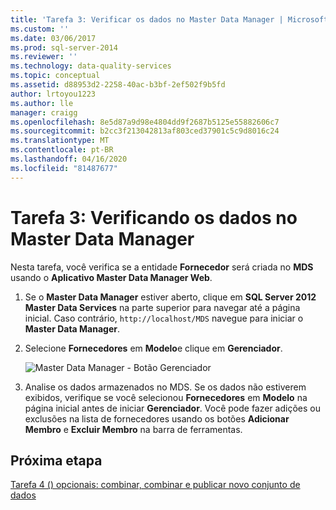 ```yaml
---
title: 'Tarefa 3: Verificar os dados no Master Data Manager | Microsoft Docs'
ms.custom: ''
ms.date: 03/06/2017
ms.prod: sql-server-2014
ms.reviewer: ''
ms.technology: data-quality-services
ms.topic: conceptual
ms.assetid: d88953d2-2258-40ac-b3bf-2ef502f9b5fd
author: lrtoyou1223
ms.author: lle
manager: craigg
ms.openlocfilehash: 8e5d87a9d98e4804dd9f2687b5125e55882606c7
ms.sourcegitcommit: b2cc3f213042813af803ced37901c5c9d8016c24
ms.translationtype: MT
ms.contentlocale: pt-BR
ms.lasthandoff: 04/16/2020
ms.locfileid: "81487677"
---
```

# <a name="task-3-verifying-the-data-in-master-data-manager"></a>Tarefa 3: Verificando os dados no Master Data Manager
  Nesta tarefa, você verifica se a entidade **Fornecedor** será criada no **MDS** usando o **Aplicativo Master Data Manager Web**.

1.  Se o **Master Data Manager** estiver aberto, clique em **SQL Server 2012 Master Data Services** na parte superior para navegar até a página inicial. Caso contrário, `http://localhost/MDS` navegue para iniciar o **Master Data Manager**.

2.  Selecione **Fornecedores** em **Modelo**e clique em **Gerenciador**.

     ![Master Data Manager - Botão Gerenciador](../../2014/tutorials/media/et-verifyingthedatainmasterdatamanager.jpg "Master Data Manager - Botão Gerenciador")

3.  Analise os dados armazenados no MDS. Se os dados não estiverem exibidos, verifique se você selecionou **Fornecedores** em **Modelo** na página inicial antes de iniciar **Gerenciador**. Você pode fazer adições ou exclusões na lista de fornecedores usando os botões **Adicionar Membro** e **Excluir Membro** na barra de ferramentas.

## <a name="next-step"></a>Próxima etapa
 [Tarefa 4 &#40;&#41; opcionais: combinar, combinar e publicar novo conjunto de dados](../../2014/tutorials/task-4-optional-combining-matching-and-publishing-new-set-of-data.md)


